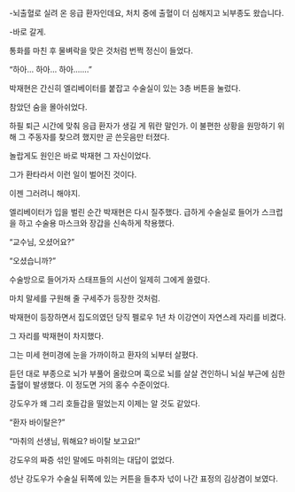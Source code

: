 -뇌출혈로 실려 온 응급 환자인데요, 처치 중에 출혈이 더 심해지고 뇌부종도 왔습니다.

-바로 갈게.

통화를 마친 후 물벼락을 맞은 것처럼 번쩍 정신이 들었다.

“하아… 하아… 하아…….”

박재현은 간신히 엘리베이터를 붙잡고 수술실이 있는 3층 버튼을 눌렀다.

참았던 숨을 몰아쉬었다.

하필 퇴근 시간에 맞춰 응급 환자가 생길 게 뭐란 말인가. 이 불편한 상황을 원망하기 위해 그 주동자를 찾으려 했지만 곧 쓴웃음만 터졌다.

놀랍게도 원인은 바로 박재현 그 자신이었다.

그가 환타라서 이런 일이 벌어진 것이다.

이젠 그러려니 해야지.

엘리베이터가 입을 벌린 순간 박재현은 다시 질주했다. 급하게 수술실로 들어가 스크럽을 하고 수술용 마스크와 장갑을 신속하게 착용했다.

“교수님, 오셨어요?”

“오셨습니까?”

수술방으로 들어가자 스태프들의 시선이 일제히 그에게 쏠렸다.

마치 말세를 구원해 줄 구세주가 등장한 것처럼.

박재현이 등장하면서 집도의였던 당직 펠로우 1년 차 이강연이 자연스레 자리를 비켰다.

그 자리를 박재현이 차지했다.

그는 미세 현미경에 눈을 가까이하고 환자의 뇌부터 살폈다.

듣던 대로 부종으로 뇌가 부풀어 올랐으며 훅으로 뇌를 살살 견인하니 뇌실 부근에 심한 출혈이 발생했다. 이 정도면 거의 홍수 수준이었다.

강도우가 왜 그리 호들갑을 떨었는지 이제는 알 것도 같았다.

“환자 바이탈은?”

“마취의 선생님, 뭐해요? 바이탈 보고요!”

강도우의 짜증 섞인 말에도 마취의는 대답이 없었다.

성난 강도우가 수술실 뒤쪽에 있는 커튼을 들추자 넋이 나간 표정의 김상겸이 보였다.